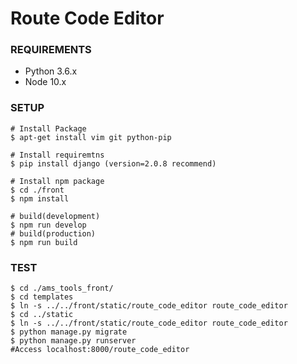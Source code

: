 # Route Code Editor

### REQUIREMENTS
- Python 3.6.x
- Node 10.x


### SETUP

```
# Install Package
$ apt-get install vim git python-pip

# Install requiremtns
$ pip install django (version=2.0.8 recommend)

# Install npm package
$ cd ./front
$ npm install

# build(development)
$ npm run develop
# build(production)
$ npm run build
```

### TEST
```
$ cd ./ams_tools_front/
$ cd templates
$ ln -s ../../front/static/route_code_editor route_code_editor
$ cd ../static
$ ln -s ../../front/static/route_code_editor route_code_editor
$ python manage.py migrate
$ python manage.py runserver
#Access localhost:8000/route_code_editor
```